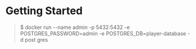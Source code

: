 # Getting Started
> $ docker run --name admin -p 5432:5432 -e POSTGRES_PASSWORD=admin  -e POSTGRES_DB=player-database -d post
gres


[//]: # (92a13a51d9c3374ccd2d7dd89de632d5a19c5764db970208f65625621df24ed9)
